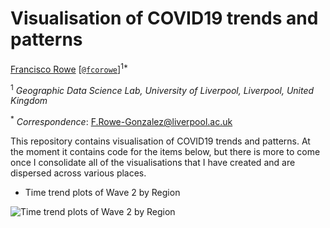 # Visualisation of COVID19 trends and patterns

[Francisco Rowe](http://www.franciscorowe.com) [[`@fcorowe`](http://twitter.com/fcorowe)]<sup>1*</sup>

<sup>1</sup> *Geographic Data Science Lab, University of Liverpool, Liverpool, United Kingdom*

<sup>*</sup> *Correspondence*:
F.Rowe-Gonzalez@liverpool.ac.uk

This repository contains visualisation of COVID19 trends and patterns. At the moment it contains code for the items below, but there is more to come once I consolidate all of the visualisations that I have created and are dispersed across various places.

* Time trend plots of Wave 2 by Region

![Time trend plots of Wave 2 by Region](plot/output/covid_reg2.png)
